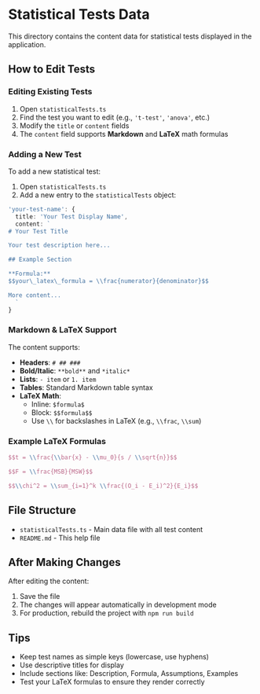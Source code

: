 # Statistical Tests Data

This directory contains the content data for statistical tests displayed in the application.

## How to Edit Tests

### Editing Existing Tests

1. Open `statisticalTests.ts`
2. Find the test you want to edit (e.g., `'t-test'`, `'anova'`, etc.)
3. Modify the `title` or `content` fields
4. The `content` field supports **Markdown** and **LaTeX** math formulas

### Adding a New Test

To add a new statistical test:

1. Open `statisticalTests.ts`
2. Add a new entry to the `statisticalTests` object:

```typescript
'your-test-name': {
  title: 'Your Test Display Name',
  content: `
# Your Test Title

Your test description here...

## Example Section

**Formula:**
$$your\_latex\_formula = \\frac{numerator}{denominator}$$

More content...
  `
}
```

### Markdown & LaTeX Support

The content supports:
- **Headers**: `# ## ###`
- **Bold/Italic**: `**bold**` and `*italic*`
- **Lists**: `- item` or `1. item`
- **Tables**: Standard Markdown table syntax
- **LaTeX Math**: 
  - Inline: `$formula$`
  - Block: `$$formula$$`
  - Use `\\` for backslashes in LaTeX (e.g., `\\frac`, `\\sum`)

### Example LaTeX Formulas

```latex
$$t = \\frac{\\bar{x} - \\mu_0}{s / \\sqrt{n}}$$

$$F = \\frac{MSB}{MSW}$$

$$\\chi^2 = \\sum_{i=1}^k \\frac{(O_i - E_i)^2}{E_i}$$
```

## File Structure

- `statisticalTests.ts` - Main data file with all test content
- `README.md` - This help file

## After Making Changes

After editing the content:
1. Save the file
2. The changes will appear automatically in development mode
3. For production, rebuild the project with `npm run build`

## Tips

- Keep test names as simple keys (lowercase, use hyphens)
- Use descriptive titles for display
- Include sections like: Description, Formula, Assumptions, Examples
- Test your LaTeX formulas to ensure they render correctly
